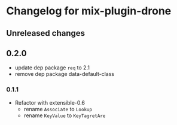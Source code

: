 # Changelog for mix-plugin-drone

## Unreleased changes

## 0.2.0

- update dep package `req` to 2.1
- remove dep package data-default-class

### 0.1.1

- Refactor with extensible-0.6
  - rename `Associate` to `Lookup`
  - rename `KeyValue` to `KeyTagretAre`
